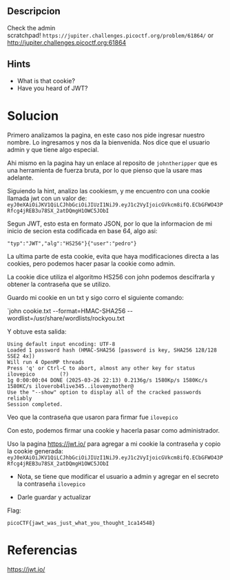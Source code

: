 
## Descripcion
Check the admin scratchpad! `https://jupiter.challenges.picoctf.org/problem/61864/` or http://jupiter.challenges.picoctf.org:61864

## Hints
- What is that cookie?
- Have you heard of JWT?

# Solucion

Primero analizamos la pagina, en este caso nos pide ingresar nuestro nombre. 
Lo ingresamos y nos da la bienvenida. Nos dice que el usuario admin y que tiene algo especial.

Ahi mismo en la pagina hay un enlace al reposito de `johntheripper` que es una herramienta de fuerza bruta, por lo que pienso que la usare mas adelante.

Siguiendo la hint, analizo las cookiesm, y me encuentro con una cookie llamada jwt con un valor de:
`eyJ0eXAiOiJKV1QiLCJhbGciOiJIUzI1NiJ9.eyJ1c2VyIjoicGVkcm8ifQ.ECbGFWO43PRfcg4jREB3u78SX_2atDQmgH1OWC5JObI`

Segun JWT, esto esta en formato JSON, por lo que la informacion de mi inicio de secion esta codificada en base 64, algo asi:

```
"typ":"JWT","alg":"HS256"}{"user":"pedro"}
```
 La ultima parte de esta cookie, evita que haya modificaciones directa a las cookies, pero podemos hacer pasar la cookie como admin.

La cookie dice utiliza el algoritmo HS256 con john podemos descifrarla y obtener la contraseña que se utilizo. 

Guardo mi cookie en un txt y sigo corro el siguiente comando:

`john cookie.txt --format=HMAC-SHA256 --wordlist=/usr/share/wordlists/rockyou.txt

Y obtuve esta salida:
```
Using default input encoding: UTF-8
Loaded 1 password hash (HMAC-SHA256 [password is key, SHA256 128/128 SSE2 4x])
Will run 4 OpenMP threads
Press 'q' or Ctrl-C to abort, almost any other key for status
ilovepico        (?)     
1g 0:00:00:04 DONE (2025-03-26 22:13) 0.2136g/s 1580Kp/s 1580Kc/s 1580KC/s iloverob4live345..ilovemymother@
Use the "--show" option to display all of the cracked passwords reliably
Session completed. 

```


Veo que la contraseña que usaron para firmar fue `ilovepico`

Con esto, podemos firmar una cookie y hacerla pasar como administrador.

Uso la pagina https://jwt.io/ para agregar a mi cookie la contraseña y copio la cookie generada: 
`eyJ0eXAiOiJKV1QiLCJhbGciOiJIUzI1NiJ9.eyJ1c2VyIjoicGVkcm8ifQ.ECbGFWO43PRfcg4jREB3u78SX_2atDQmgH1OWC5JObI`

- Nota, se tiene que modificar el usuario a admin y agregar en el secreto la contraseña `ilovepico`

- Darle guardar y actualizar

Flag:

```
picoCTF{jawt_was_just_what_you_thought_1ca14548}
```

# Referencias
https://jwt.io/
